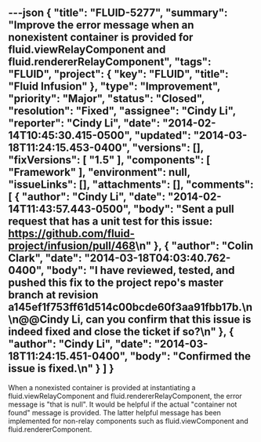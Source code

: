 ---json
{
  "title": "FLUID-5277",
  "summary": "Improve the error message when an nonexistent container is provided for fluid.viewRelayComponent and fluid.rendererRelayComponent",
  "tags": "FLUID",
  "project": {
    "key": "FLUID",
    "title": "Fluid Infusion"
  },
  "type": "Improvement",
  "priority": "Major",
  "status": "Closed",
  "resolution": "Fixed",
  "assignee": "Cindy Li",
  "reporter": "Cindy Li",
  "date": "2014-02-14T10:45:30.415-0500",
  "updated": "2014-03-18T11:24:15.453-0400",
  "versions": [],
  "fixVersions": [
    "1.5"
  ],
  "components": [
    "Framework"
  ],
  "environment": null,
  "issueLinks": [],
  "attachments": [],
  "comments": [
    {
      "author": "Cindy Li",
      "date": "2014-02-14T11:43:57.443-0500",
      "body": "Sent a pull request that has a unit test for this issue: <https://github.com/fluid-project/infusion/pull/468>\n"
    },
    {
      "author": "Colin Clark",
      "date": "2014-03-18T04:03:40.762-0400",
      "body": "I have reviewed, tested, and pushed this fix to the project repo's master branch at revision a145ef1f753ff61d514c00bcde60f3aa91fbb17b.\n\n@@Cindy Li, can you confirm that this issue is indeed fixed and close the ticket if so?\n"
    },
    {
      "author": "Cindy Li",
      "date": "2014-03-18T11:24:15.451-0400",
      "body": "Confirmed the issue is fixed.\n"
    }
  ]
}
---
When a nonexisted container is provided at instantiating a fluid.viewRelayComponent and fluid.rendererRelayComponent, the error message is "that is null". It would be helpful if the actual "container not found" message is provided. The latter helpful message has been implemented for non-relay components such as fluid.viewComponent and fluid.rendererComponent.

        